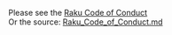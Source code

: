 Please see the [Raku Code of Conduct](Raku_Code_of_Conduct) <br>
Or the source: [Raku_Code_of_Conduct.md](Raku_Code_of_Conduct.md)

